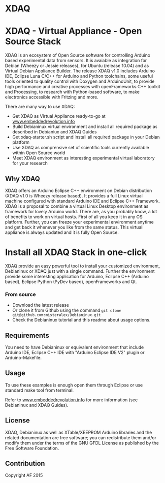 # XDAQ
# XDAQ - Virtual Appliance - Open Source Stack
XDAQ is an ecosystem of Open Source software for controlling Arduino based experimental data from sensors. It is avaiable as integration for Debian (Wheezy or Jessie releases), for Ubuntu (release 10.04) and as Virtual Debian Appliance Builder. The release XDAQ v1.0 includes Arduino IDE, Eclipse Luna C/C++ for Arduino and Python toolchains, some useful tools oriented to quality control with Doxygen and ArduinoUnit, to provide high performance and creative processes with openFrameworks C++ toolkit and Processing, to research with Python-based software, to make electronics accessible with Fritzing and more.

There are many way to use XDAQ:
- Get XDAQ as Virtual Appliance ready-to-go at www.embeddedrevolution.info
- Build Debianinux virtual environment and install all required package as described in Debianiux and XDAQ Guides
- Get xdaq-starter.sh script and install all required package in your Debian platform
- Use XDAQ as comprensive set of scientific tools currently available within Open Source world
- Meet XDAQ environment as interesting experimental virtual laboratory for your research


## Why XDAQ
XDAQ offers an Arduino Eclipse C++ environment on Debian distribution (XDAQ v1.0 is Wheezy release based). It provides a full Linux virtual machine configured with standard Arduino IDE and Eclipse C++ Framework. XDAQ is a proposal to combine a virtual Linux Desktop environment as framework for lovely Arduino world. There are, as you probably know, a lot of benefits to work on virtual hosts. First of all you keep it in any OS platform. Further, you can freeze your experimental environment anytime and get back it whenever you like from the same status. This virtual appliance is always updated and it is fully Open Source.


# Install all XDAQ Stack in one-click
XDAQ provide an easy powerful tool to install your customized environment, Debianinux or XDAQ just with a single command. Further the environment provide some interesting application for Arduino, Eclipse C++ (Arduino based), Eclipse Python (PyDev based), openFrameworks and Qt.


### From source
- Download the latest release
- Or clone it from Github using the command `git clone git@github.com:misteralex/Debianinux.git`
- Check the Debianinux tutorial and this readme about usage options.


## Requirements
You need to have Debianinux or equivalent environment that include Arduino IDE, Eclipse C++ IDE with "Arduino Eclipse IDE V2" plugin or Arduino-Makefile.

## Usage
To use these examples is enough open them through Eclipse or use standard make tool from terminal.

Refer to www.embeddedrevolution.info for more information (see Debianinux and XDAQ Guides).


## License

XDAQ, Debianinux as well as XTable/XEEPROM Arduino libraries and the related documentation are free software; you can redistribute them and/or modify them under the terms of the GNU GFDL License as published by the Free Software Foundation.

## Contribution
Copyright AF 2015
